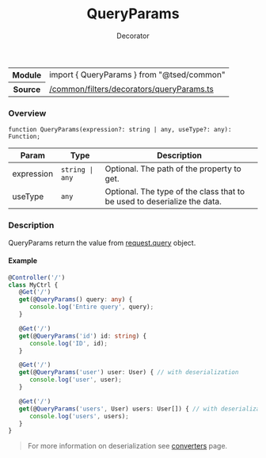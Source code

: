 
<header class="symbol-info-header"><h1 id="queryparams">QueryParams</h1><label class="symbol-info-type-label decorator">Decorator</label></header>
<!-- summary -->
<section class="symbol-info"><table class="is-full-width"><tbody><tr><th>Module</th><td><div class="lang-typescript"><span class="token keyword">import</span> { QueryParams }&nbsp;<span class="token keyword">from</span>&nbsp;<span class="token string">"@tsed/common"</span></div></td></tr><tr><th>Source</th><td><a href="https://github.com/Romakita/ts-express-decorators/blob/v4.20.3/src//common/filters/decorators/queryParams.ts#L0-L0">/common/filters/decorators/queryParams.ts</a></td></tr></tbody></table></section>
<!-- overview -->


### Overview


<pre><code class="typescript-lang ">function <span class="token function">QueryParams</span><span class="token punctuation">(</span>expression?<span class="token punctuation">:</span> <span class="token keyword">string</span> | <span class="token keyword">any</span><span class="token punctuation">,</span> useType?<span class="token punctuation">:</span> <span class="token keyword">any</span><span class="token punctuation">)</span><span class="token punctuation">:</span> Function<span class="token punctuation">;</span></code></pre>


<!-- Parameters -->


Param | Type | Description
---|---|---
 expression|<code>string &#124; any</code>|Optional. The path of the property to get.
 useType|<code>any</code>|Optional. The type of the class that to be used to deserialize the data.




<!-- Description -->


### Description

QueryParams return the value from [request.query](http://expressjs.com/en/4x/api.html#req.query) object.

#### Example

```typescript
@Controller('/')
class MyCtrl {
   @Get('/')
   get(@QueryParams() query: any) {
      console.log('Entire query', query);
   }

   @Get('/')
   get(@QueryParams('id') id: string) {
      console.log('ID', id);
   }

   @Get('/')
   get(@QueryParams('user') user: User) { // with deserialization
      console.log('user', user);
   }

   @Get('/')
   get(@QueryParams('users', User) users: User[]) { // with deserialization
      console.log('users', users);
   }
}
```
> For more information on deserialization see [converters](docs/converters.md) page.

<!-- Members -->


